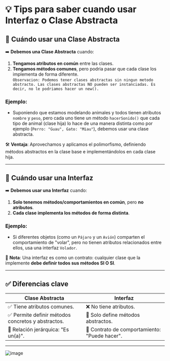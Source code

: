 # 💡 Tips para saber cuando usar Interfaz o Clase Abstracta

## 🔶 **Cuándo usar una Clase Abstracta**
➡️ **Debemos una Clase Abstracta** cuando:
1. **Tengamos atributos en común** entre las clases.
2. **Tengamos métodos comunes**, pero podria pasar que cada clase los implementa de forma diferente.  
`Observacion: Podemos tener clases abstractas sin ningun metodo abstracto. Las clases abstractas NO pueden ser instanciadas. Es decir, no le podriamos hacer un new().  `

### Ejemplo:
- Suponiendo que estamos modelando animales y todos tienen atributos  `nombre` y  `peso`, pero cada uno tiene un método `hacerSonido()` que cada tipo de animal (clase hija) lo hace de una manera distinta  como por ejemplo (`Perro: "Guau", Gato: "Miau"`), debemos usar una clase abstracta. 

🛠️ **Ventaja**: Aprovechamos y aplicamos el polimorfismo, definiendo métodos abstractos en la clase base e implementándolos en cada clase hija.

---

## 🔷 **Cuándo usar una Interfaz**
➡️ **Debemos usar una Interfaz** cuando:
1. **Solo tenemos métodos/comportamientos en común**, pero **no atributos**.
2. **Cada clase implementa los métodos de forma distinta**.

### Ejemplo:
- Si diferentes objetos (como un `Pájaro` y un `Avión`) comparten el comportamiento de "volar", pero no tienen atributos relacionados entre ellos, usa una interfaz `Volador`.

📜 **Nota**: Una interfaz es como un contrato: cualquier clase que la implemente **debe definir todos sus métodos SI O SI**.

---

## ✅ Diferencias clave

| **Clase Abstracta**         | **Interfaz**                |
|-----------------------------|----------------------------|
| ✅ Tiene atributos comunes. | ❌ No tiene atributos.       |
| ✅ Permite definir métodos concretos y abstractos. | 🚀 Solo define métodos abstractos. |
| 🔗 Relación jerárquica: "Es un(a)".  | 🔗 Contrato de comportamiento: "Puede hacer". |

---

![image](https://github.com/user-attachments/assets/51737c32-3a81-48ee-bb29-905664a40e51)
